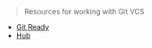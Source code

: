 > Resources for working with Git VCS

- [Git Ready](http://gitready.com)
- [Hub](https://hub.github.com/)